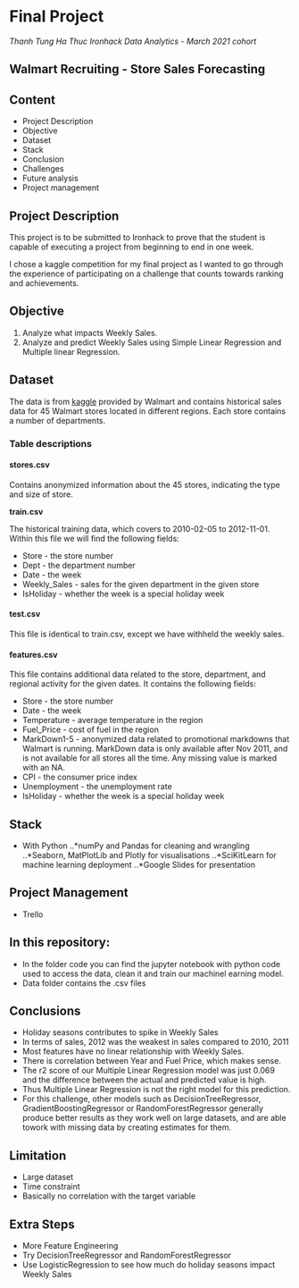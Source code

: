 # Final Project

*Thanh Tung Ha Thuc*
*Ironhack Data Analytics - March 2021 cohort*

## Walmart Recruiting - Store Sales Forecasting

## Content

- Project Description 
- Objective
- Dataset
- Stack
- Conclusion
- Challenges
- Future analysis
- Project management


## Project Description

This project is to be submitted to Ironhack to prove that the student is capable of executing a project from beginning to end 
in one week.

I chose a kaggle competition for my final project as I wanted to go through the experience of participating on a challenge that 
counts towards ranking and achievements.

## Objective

1. Analyze what impacts Weekly Sales.
2. Analyze and predict Weekly Sales using Simple Linear Regression and Multiple linear Regression.

## Dataset

The data is from [kaggle](https://www.kaggle.com/c/walmart-recruiting-store-sales-forecasting/data) provided by Walmart and contains historical sales data for 45 Walmart stores located in different regions. 
Each store contains a number of departments.

### Table descriptions

#### stores.csv

Contains anonymized information about the 45 stores, indicating the type and size of store.

**train.csv**

The historical training data, which covers to 2010-02-05 to 2012-11-01. Within this file we will find the following fields:

- Store - the store number
- Dept - the department number
- Date - the week
- Weekly_Sales -  sales for the given department in the given store
- IsHoliday - whether the week is a special holiday week

#### test.csv

This file is identical to train.csv, except we have withheld the weekly sales.

#### features.csv

This file contains additional data related to the store, department, and regional activity for the given dates. It contains the following fields:

- Store - the store number
- Date - the week
- Temperature - average temperature in the region
- Fuel_Price - cost of fuel in the region
- MarkDown1-5 - anonymized data related to promotional markdowns that Walmart is running. MarkDown data is only available after Nov 2011, and is not available for all stores all the time. Any missing value is marked with an NA.
- CPI - the consumer price index
- Unemployment - the unemployment rate
- IsHoliday - whether the week is a special holiday week

## Stack
- With Python
..*numPy and Pandas for cleaning and wrangling
..*Seaborn, MatPlotLib and Plotly for visualisations
..*SciKitLearn for machine learning deployment
..*Google Slides for presentation

## Project Management
- Trello

## In this repository:

- In the folder code you can find the jupyter notebook with python code used to access the data, clean it and train our machinel earning model.
- Data folder contains the .csv files 

## Conclusions
- Holiday seasons contributes to spike in Weekly Sales
- In terms of sales, 2012 was the weakest in sales compared to 2010, 2011
- Most features have no linear relationship with Weekly Sales.
- There is correlation between Year and Fuel Price, which makes sense.
- The r2 score of our Multiple Linear Regression model was just 0.069 and the difference between the actual and predicted value is high. 
- Thus Multiple Linear Regression is not the right model for this prediction.
- For this challenge, other models such as DecisionTreeRegressor, GradientBoostingRegressor or RandomForestRegressor generally produce better results as they work well on large datasets, and are able towork with missing data by creating estimates for them.

## Limitation
- Large dataset
- Time constraint
- Basically no correlation with the target variable

## Extra Steps
- More Feature Engineering
- Try DecisionTreeRegressor and RandomForestRegressor
- Use LogisticRegression to see how much do holiday seasons impact Weekly Sales
